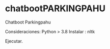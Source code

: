 # chatbootPARKINGPAHU
Chatboot Parkingpahu

Consideraciones:
Python > 3.8
Instalar : nltk

Ejecutar.
